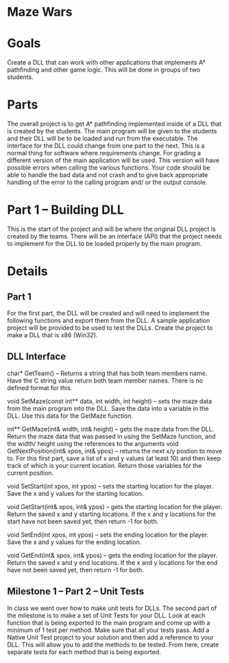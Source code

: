 # Maze Wars

# Goals
Create a DLL that can work with other applications that implements A* pathfinding and other game logic. This will be done in groups of two students. 

# Parts
The overall project is to get A* pathfinding implemented inside of a DLL that is created by the students. The main program will be given to the students and their DLL will be to be loaded and run from the executable.  The interface for the DLL could change from one part to the next.  This is a normal thing for software where requirements change.
For grading a different version of the main application will be used. This version will have possible errors when calling the various functions. Your code should be able to handle the bad data and not crash and to give back appropriate handling of the error to the calling program and/ or the output console.

# Part 1 – Building DLL
This is the start of the project and will be where the original DLL project is created by the teams.  There will be an interface (API) that the project needs to implement for the DLL to be loaded properly by the main program.    
# Details
## Part 1
For the first part, the DLL will be created and will need to implement the following functions and export them from the DLL.  A sample application project will be provided to be used to test the DLLs.  Create the project to make a DLL that is x86 (Win32).

## DLL Interface
char* GetTeam() – Returns a string that has both team members name.  Have the C string value return both team member names.  There is no defined format for this.

void SetMaze(const int** data, int width, int height) – sets the maze data from the main program into the DLL.  Save the data into a variable in the DLL.  Use this data for the GetMaze function.

int** GetMaze(int& width, int& height) – gets the maze data from the DLL. Return the maze data that was passed in using the SetMaze function, and the width/ height using the references to the arguments
void GetNextPosition(int& xpos, int& ypos) – returns the next x/y postion to move to.  For this first part, save a list of x and y values (at least 10) and then keep track of which is your current location.  Return those variables for the current position. 

void SetStart(int xpos, int ypos) – sets the starting location for the player.  Save the x and y values for the starting location.

void GetStart(int& xpos, int& ypos) – gets the starting location for the player.  Return the saved x and y starting locations.  If the x and y locations for the start have not been saved yet, then return -1 for both.

void SetEnd(int xpos, int ypos) – sets the ending location for the player.  Save the x and y values for the ending location.

void GetEnd(int& xpos, int& ypos) – gets the ending location for the player.  Return the saved x and y end locations.  If the x and y locations for the end have not been saved yet, then return -1 for both.

## Milestone 1 – Part 2 – Unit Tests
In class we went over how to make unit tests for DLLs. The second part of the milestone is to make a set of Unit Tests for your DLL. Look at each function that is being exported to the main program and come up with a minimum of 1 test per method. Make sure that all your tests pass. 
Add a Native Unit Test project to your solution and then add a reference to your DLL. This will allow you to add the methods to be tested. From here, create separate tests for each method that is being exported.
